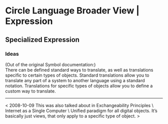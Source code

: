 ﻿Circle Language Broader View | Expression
=========================================

Specialized Expression 
----------------------

### Ideas

(Out of the original Symbol documentation:)  
There can be defined standard ways to translate, as well as translations specific to certain types of objects. Standard translations allow you to translate any part of a system to another language using a standard notation. Translations for specific types of objects allow you to define a custom way to translate.

-----

< 2008-10-09 This was also talked about in Exchangeability Principles \ Internet as a Single Computer \ Unified paradigm for all digital objects. It’s basically just views, that only apply to a specific type of object. >
